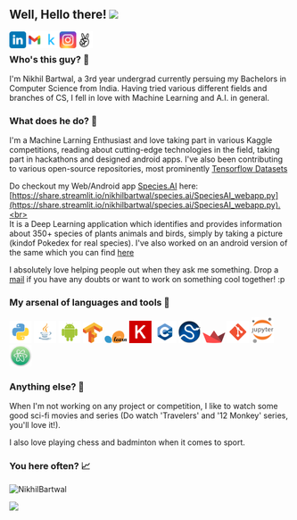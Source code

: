 ## Well, Hello there! <img src="https://media.giphy.com/media/hvRJCLFzcasrR4ia7z/giphy.gif" width="25px">
<p float="left">
<a href="https://www.linkedin.com/in/nikhil-bartwal-b07b501a3/">
  <img align="left" alt="Nikhil's LinkedIN" width="30px" src="logo/linkedin.svg" />
</a>
<a href="mailto:nikhilbartwal1234@gmail.com">
  <img align="left" alt="Nikhil's Gmail" width="30px" src="logo/gmail.svg" />
</a>

<a href="https://www.kaggle.com/nikhilbartwal001">
  <img align="left" alt="Nikhil's Kaggle" width="30px" src="logo/kaggle.svg" />
</a>
<a href="https://www.instagram.com/gods_fav_mistake/">
  <img align="left" alt="Nikhil's Insta" width="30px" src="logo/insta.svg" />
</a>
<a href="https://angel.co/u/nikhil-bartwal">
  <img align="left" alt="Nikhil's AngelList" width="30px" src="logo/angellist.svg" />
</a>
</p>
<br>

### Who's this guy? 👀
I'm Nikhil Bartwal, a 3rd year undergrad currently persuing my Bachelors in Computer Science from India. Having tried various different fields and branches of CS, I fell in love with Machine Learning and A.I. in general. 

### What does he do? 💬
I'm a Machine Larning Enthusiast and love taking part in various Kaggle competitions, reading about cutting-edge technologies in the field, taking part in hackathons and designed android apps.
I've also been contributing to various open-source repositories, most prominently <a href="https://github.com/tensorflow/datasets">Tensorflow Datasets<a>

Do checkout my Web/Android app <a href="https://github.com/NikhilBartwal/Species.ai">Species.AI</a> here: [https://share.streamlit.io/nikhilbartwal/species.ai/SpeciesAI_webapp.py](https://share.streamlit.io/nikhilbartwal/species.ai/SpeciesAI_webapp.py).<br><br>
It is a Deep Learning application which identifies and provides information about 350+ species of plants animals and birds, simply by taking a picture (kindof Pokedex for real species). I've also worked on an android version of the same which you can find [here](https://github.com/NikhilBartwal/Species.ai_Android)

I absolutely love helping people out when they ask me something. Drop a <a href="mailto:nikhilbartwal1234@gmail.com">mail</a> if you have any doubts or want to work on something cool together! :p

### My arsenal of languages and tools 🎯
<p float="left">
<img alt="python" width="40px" src="logo/python.svg" />
<img alt="java" width="40px" src="logo/java.svg" />
<img alt="android" width="40px" src="logo/android.svg" />
<img alt="tensorflow" width="35px" src="logo/tensorflow.svg" />
<img alt="sklearn" width="40px" src="logo/sklearn.svg" />
<img alt="keras" width="40px" src="logo/keras.svg" />
<img alt="cplusplus" width="40px" src="logo/c++.svg" />
<img alt="scipy" width="40px" src="logo/scipy.svg" />
<img alt="streamlit" width="40px" src="logo/streamlit.svg">
<img alt="git" width="40px" src="logo/git.svg" />
<img alt="jupyter" width="40px" src="logo/notebook.svg" />
<img alt="atom" width="40px" src="logo/atom.png" />
</p>

### Anything else? 👤
When I'm not working on any project or competition, I like to watch some good sci-fi movies and series (Do watch 'Travelers' and '12 Monkey' series, you'll love it!). 
<br>

I also love playing chess and badminton when it comes to sport.

### You here often? 📈
<p align="left"> <img src="https://github-readme-stats.vercel.app/api?username=NikhilBartwal&show_icons=true&theme=gotham&count_private=true&include_all_commits=true" alt="NikhilBartwal" />

![](https://visitor-badge.glitch.me/badge?page_id=NikhilBartwal.NikhilBartwal)
